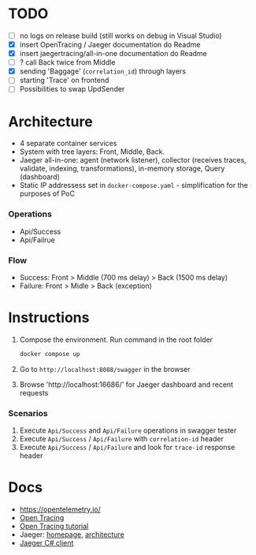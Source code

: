# TODO 
- [ ] no logs on release build (still works on debug in Visual Studio)
- [x] insert OpenTracing / Jaeger documentation do Readme
- [x] insert jaegertracing/all-in-one documentation do Readme
- [ ] ? call Back twice from Middle
- [x] sending 'Baggage' (`correlation_id`) through layers
- [ ] starting 'Trace' on frontend
- [ ] Possibilities to swap UpdSender

# Architecture
- 4 separate container services
- System with tree layers: Front, Middle, Back. 
- Jaeger all-in-one: agent (network listener), collector (receives traces, validate, indexing, transformations), in-memory storage, Query (dashboard)
- Static IP addressess set in `docker-compose.yaml` - simplification for the purposes of PoC 

### Operations
* Api/Success
* Api/Failrue

### Flow
* Success: Front > Middle (700 ms delay) > Back (1500 ms delay)
* Failure: Front > Midle > Back (exception)

# Instructions
1. Compose the environment. Run command in the root folder
    ```bash
    docker compose up
    ```

1. Go to `http://localhost:8088/swagger` in the browser

1. Browse 'http://localhost:16686/' for Jaeger dashboard and recent requests

### Scenarios 

1. Execute `Api/Success` and `Api/Failure` operations in swagger tester
2. Execute `Api/Success` / `Api/Failure` with `correlation-id` header
3. Execute `Api/Success` / `Api/Failure` and look for `trace-id` response header

# Docs
- https://opentelemetry.io/
- [Open Tracing](https://github.com/opentracing/opentracing-csharp)
- [Open Tracing tutorial](https://github.com/yurishkuro/opentracing-tutorial/tree/master/csharp)
- Jaeger: [homepage](https://www.jaegertracing.io/), [architecture](https://www.jaegertracing.io/docs/1.22/architecture/)
- [Jaeger C# client](https://github.com/jaegertracing/jaeger-client-csharp)